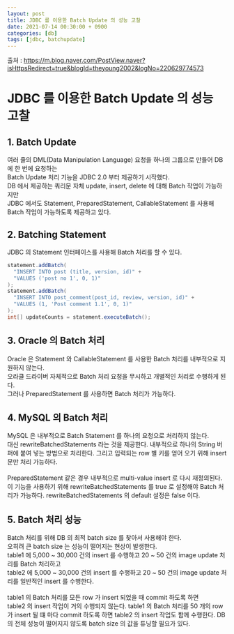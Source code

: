 ```yaml
---
layout: post
title: JDBC 를 이용한 Batch Update 의 성능 고찰
date: 2021-07-14 00:30:00 + 0900
categories: [db]
tags: [jdbc, batchupdate]
---
```


출처 : https://m.blog.naver.com/PostView.naver?isHttpsRedirect=true&blogId=theyoung2002&logNo=220629774573

# JDBC 를 이용한 Batch Update 의 성능 고찰

## 1. Batch Update
여러 줄의 DML(Data Manipulation Language) 요청을 하나의 그룹으로 만들어 DB 에 한 번에 요청하는   
Batch Update 처리 기능을 JDBC 2.0 부터 제공하기 시작했다.   
DB 에서 제공하는 쿼리문 자체 update, insert, delete 에 대해 Batch 작업이 가능하지만   
JDBC 에서도 Statement, PreparedStatement, CallableStatement 를 사용해 Batch 작업이 가능하도록 제공하고 있다.

## 2. Batching Statement
JDBC 의 Statement 인터페이스를 사용해 Batch 처리를 할 수 있다.

```java
statement.addBatch(
  "INSERT INTO post (title, version, id)" +
  "VALUES ('post no 1', 0, 1)"
);
statement.addBatch(
  "INSERT INTO post_comment(post_id, review, version, id)" +
  "VALUES (1, 'Post comment 1.1', 0, 1)"
);
int[] updateCounts = statement.executeBatch();
```

## 3.  Oracle 의 Batch 처리
Oracle 은 Statement 와 CallableStatement 를 사용한 Batch 처리를 내부적으로 지원하지 않는다.   
오라클 드라이버 자체적으로 Batch 처리 요청을 무시하고 개별적인 처리로 수행하게 된다.   
그러나 PreparedStatement 를 사용하면 Batch 처리가 가능하다.


## 4. MySQL 의 Batch 처리
MySQL 은 내부적으로 Batch Statement 를 하나의 요청으로 처리하지 않는다.   
대신 rewriteBatchedStatements 라는 것을 제공한다. 내부적으로 하나의 String 버퍼에 붙여 넣는 방법으로 처리한다. 그리고 입력되는 row 별 키를 얻어 오기 위해 insert 문만 처리 가능하다.   
<br/>
PreparedStatement 같은 경우 내부적으로 multi-value insert 로 다시 재정의된다. 이 기능을 사용하기 위해 rewriteBatchedStatements 를 true 로 설정해야 Batch 처리가 가능하다. rewriteBatchedStatements 의 default 설정은 false 이다.

## 5. Batch 처리 성능
Batch 처리를 위해 DB 의 최적 batch size 를 찾아서 사용해야 한다.   
오히려 큰 batch size 는 성능이 떨어지는 현상이 발생한다.   
table1 에 5,000 ~ 30,000 건의 insert 를 수행하고 20 ~ 50 건의 image update 처리를 Batch 처리하고   
table2 에 5,000 ~ 30,000 건의 insert 를 수행하고 20 ~ 50 건의 image update 처리를 일반적인 insert 를 수행한다.   
<br/>
table1 의 Batch 처리를 모든 row 가 insert 되었을 때 commit 하도록 하면   
table2 의 insert 작업이 거의 수행되지 않는다.
table1 의 Batch 처리를 50 개의 row 가 insert 될 떄 마다 commit 하도록 하면
table2 의 insert 작업도 함께 수행한다.
DB 의 전체 성능이 떨어지지 않도록 batch size 의 값을 튜닝할 필요가 있다.
